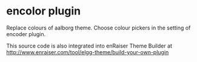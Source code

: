 encolor plugin
=============

Replace colours of aalborg theme. Choose colour pickers in the setting of encoder plugin.

This source code is also integrated into enRaiser Theme Builder at http://www.enraiser.com/tool/elgg-theme/build-your-own-plugin